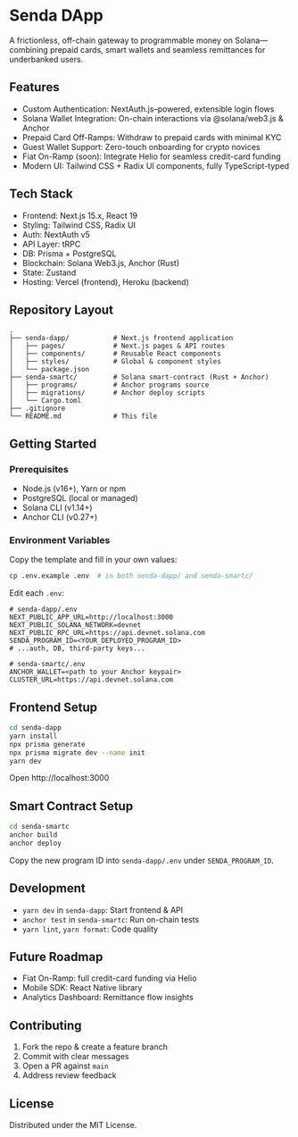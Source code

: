 # Senda DApp

A frictionless, off-chain gateway to programmable money on Solana—combining prepaid cards, smart wallets and seamless remittances for underbanked users.

Features
--------
- Custom Authentication: NextAuth.js–powered, extensible login flows
- Solana Wallet Integration: On-chain interactions via @solana/web3.js & Anchor
- Prepaid Card Off-Ramps: Withdraw to prepaid cards with minimal KYC
- Guest Wallet Support: Zero-touch onboarding for crypto novices
- Fiat On-Ramp (soon): Integrate Helio for seamless credit-card funding
- Modern UI: Tailwind CSS + Radix UI components, fully TypeScript-typed

Tech Stack
----------
- Frontend: Next.js 15.x, React 19
- Styling: Tailwind CSS, Radix UI
- Auth: NextAuth v5
- API Layer: tRPC
- DB: Prisma + PostgreSQL
- Blockchain: Solana Web3.js, Anchor (Rust)
- State: Zustand
- Hosting: Vercel (frontend), Heroku (backend)

Repository Layout
----------------
```text
.
├── senda-dapp/           # Next.js frontend application
│   ├── pages/            # Next.js pages & API routes
│   ├── components/       # Reusable React components
│   ├── styles/           # Global & component styles
│   └── package.json
├── senda-smartc/         # Solana smart-contract (Rust + Anchor)
│   ├── programs/         # Anchor programs source
│   ├── migrations/       # Anchor deploy scripts
│   └── Cargo.toml
├── .gitignore
└── README.md             # This file
```

Getting Started
---------------
### Prerequisites
- Node.js (v16+), Yarn or npm
- PostgreSQL (local or managed)
- Solana CLI (v1.14+)
- Anchor CLI (v0.27+)

### Environment Variables
Copy the template and fill in your own values:
```bash
cp .env.example .env  # in both senda-dapp/ and senda-smartc/
```
Edit each `.env`:
```env
# senda-dapp/.env
NEXT_PUBLIC_APP_URL=http://localhost:3000
NEXT_PUBLIC_SOLANA_NETWORK=devnet
NEXT_PUBLIC_RPC_URL=https://api.devnet.solana.com
SENDA_PROGRAM_ID=<YOUR_DEPLOYED_PROGRAM_ID>
# ...auth, DB, third-party keys...

# senda-smartc/.env
ANCHOR_WALLET=<path to your Anchor keypair>
CLUSTER_URL=https://api.devnet.solana.com
```

Frontend Setup
--------------
```bash
cd senda-dapp
yarn install
npx prisma generate
npx prisma migrate dev --name init
yarn dev
```
Open http://localhost:3000

Smart Contract Setup
--------------------
```bash
cd senda-smartc
anchor build
anchor deploy
```
Copy the new program ID into `senda-dapp/.env` under `SENDA_PROGRAM_ID`.

Development
-----------
- `yarn dev` in `senda-dapp`: Start frontend & API
- `anchor test` in `senda-smartc`: Run on-chain tests
- `yarn lint`, `yarn format`: Code quality

Future Roadmap
--------------
- Fiat On-Ramp: full credit-card funding via Helio
- Mobile SDK: React Native library
- Analytics Dashboard: Remittance flow insights

Contributing
------------
1. Fork the repo & create a feature branch
2. Commit with clear messages
3. Open a PR against `main`
4. Address review feedback

License
-------
Distributed under the MIT License.
